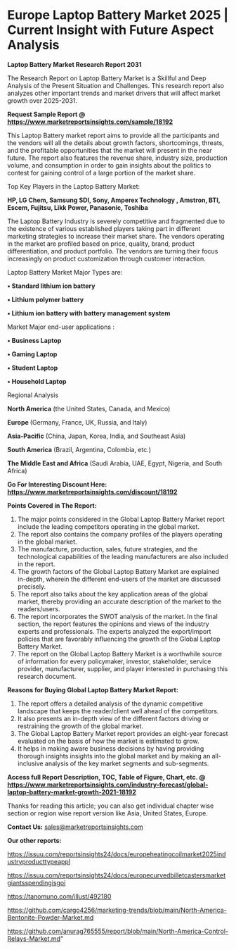 # Europe Laptop Battery Market 2025 | Current Insight with Future Aspect Analysis

<strong>Laptop Battery Market Research Report 2031</strong>

The Research Report on Laptop Battery Market is a Skillful and Deep Analysis of the Present Situation and Challenges. This research report also analyzes other important trends and market drivers that will affect market growth over 2025-2031.

<strong>Request Sample Report @ <a href=https://www.marketreportsinsights.com/sample/18192>https://www.marketreportsinsights.com/sample/18192</a></strong>

This Laptop Battery market report aims to provide all the participants and the vendors will all the details about growth factors, shortcomings, threats, and the profitable opportunities that the market will present in the near future. The report also features the revenue share, industry size, production volume, and consumption in order to gain insights about the politics to contest for gaining control of a large portion of the market share.

Top Key Players in the Laptop Battery Market:

<strong>HP, LG Chem, Samsung SDI, Sony, Amperex Technology , Amstron, BTI, Escem, Fujitsu, Likk Power, Panasonic, Toshiba</strong>

The Laptop Battery Industry is severely competitive and fragmented due to the existence of various established players taking part in different marketing strategies to increase their market share. The vendors operating in the market are profiled based on price, quality, brand, product differentiation, and product portfolio. The vendors are turning their focus increasingly on product customization through customer interaction.

Laptop Battery Market Major Types are:

<strong>• Standard lithium ion battery

• Lithium polymer battery

• Lithium ion battery with battery management system</strong>

Market Major end-user applications :

<strong>• Business Laptop

• Gaming Laptop

• Student Laptop

• Household Laptop</strong>

Regional Analysis

</u><strong><b>North America</b></strong> (the United States, Canada, and Mexico)

<strong><b>Europe </b></strong>(Germany, France, UK, Russia, and Italy)

<strong><b>Asia-Pacific</b></strong> (China, Japan, Korea, India, and Southeast Asia)

<strong><b>South America</b></strong> (Brazil, Argentina, Colombia, etc.)

<strong><b>The Middle East and Africa</b></strong> (Saudi Arabia, UAE, Egypt, Nigeria, and South Africa)

<strong>Go For Interesting Discount Here: <a href=https://www.marketreportsinsights.com/discount/18192>https://www.marketreportsinsights.com/discount/18192</a></strong>

<strong>Points Covered in The Report:</strong>
<ol>
  <li>The major points considered in the Global Laptop Battery Market report include the leading competitors operating in the global market.</li>
  <li>The report also contains the company profiles of the players operating in the global market.</li>
  <li>The manufacture, production, sales, future strategies, and the technological capabilities of the leading manufacturers are also included in the report.</li>
  <li>The growth factors of the Global Laptop Battery Market are explained in-depth, wherein the different end-users of the market are discussed precisely.</li>
  <li>The report also talks about the key application areas of the global market, thereby providing an accurate description of the market to the readers/users.</li>
  <li>The report incorporates the SWOT analysis of the market. In the final section, the report features the opinions and views of the industry experts and professionals. The experts analyzed the export/import policies that are favorably influencing the growth of the Global Laptop Battery Market.</li>
  <li>The report on the Global Laptop Battery Market is a worthwhile source of information for every policymaker, investor, stakeholder, service provider, manufacturer, supplier, and player interested in purchasing this research document.</li>
</ol>
<strong>Reasons for Buying Global Laptop Battery Market Report:</strong>

<ol>
  <li>The report offers a detailed analysis of the dynamic competitive landscape that keeps the reader/client well ahead of the competitors.</li>
  <li>It also presents an in-depth view of the different factors driving or restraining the growth of the global market.</li>
  <li>The Global Laptop Battery Market report provides an eight-year forecast evaluated on the basis of how the market is estimated to grow.</li>
  <li>It helps in making aware business decisions by having providing thorough insights insights into the global market and by making an all-inclusive analysis of the key market segments and sub-segments.</li>
</ol>
<strong>Access full Report Description, TOC, Table of Figure, Chart, etc. @ <a href=https://www.marketreportsinsights.com/industry-forecast/global-laptop-battery-market-growth-2021-18192>https://www.marketreportsinsights.com/industry-forecast/global-laptop-battery-market-growth-2021-18192</a></strong>


Thanks for reading this article; you can also get individual chapter wise section or region wise report version like Asia, United States, Europe.

<strong>Contact Us:</strong>
sales@marketreportsinsights.com

<strong>Our other reports:</strong>

<a href=https://issuu.com/reportsinsights24/docs/europeheatingcoilmarket2025industryproducttypeappl>https://issuu.com/reportsinsights24/docs/europeheatingcoilmarket2025industryproducttypeappl</a>

<a href=https://issuu.com/reportsinsights24/docs/europecurvedbilletcastersmarketgiantsspendingisgoi>https://issuu.com/reportsinsights24/docs/europecurvedbilletcastersmarketgiantsspendingisgoi</a>

<a href=https://tanomuno.com/illust/492180>https://tanomuno.com/illust/492180</a>

<a href=https://github.com/cargo4256/marketing-trends/blob/main/North-America-Bentonite-Powder-Market.md>https://github.com/cargo4256/marketing-trends/blob/main/North-America-Bentonite-Powder-Market.md</a>

<a href=https://github.com/anurag765555/report/blob/main/North-America-Control-Relays-Market.md>https://github.com/anurag765555/report/blob/main/North-America-Control-Relays-Market.md</a>"
